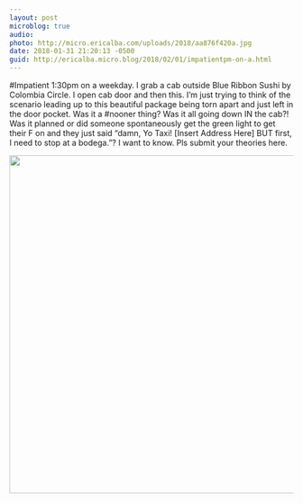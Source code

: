 ```yaml
---
layout: post
microblog: true
audio: 
photo: http://micro.ericalba.com/uploads/2018/aa876f420a.jpg
date: 2018-01-31 21:20:13 -0500
guid: http://ericalba.micro.blog/2018/02/01/impatientpm-on-a.html
---
```

#Impatient
1:30pm on a weekday. I grab a cab outside Blue Ribbon Sushi by Colombia Circle. I open cab door and then this. 
I’m just trying to think of the scenario leading up to this beautiful package being torn apart and just left in the door pocket. 
Was it a #nooner thing? Was it all going down IN the cab?! Was it planned or did someone spontaneously get the green light to get their F on and they just said “damn, Yo Taxi! [Insert Address Here] BUT first, I need to stop at a bodega.”? I want to know. Pls submit your theories here.

<img src="http://micro.ericalba.com/uploads/2018/aa876f420a.jpg" width="600" height="600" />

